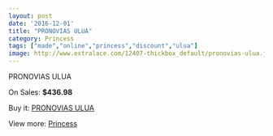 ```yaml
---
layout: post
date: '2016-12-01'
title: "PRONOVIAS ULUA"
category: Princess
tags: ["made","online","princess","discount","ulua"]
image: http://www.extralace.com/12407-thickbox_default/pronovias-ulua.jpg
---
```

PRONOVIAS ULUA

On Sales: **$436.98**
<a href="https://www.extralace.com/princess/5819-pronovias-ulua.html"><amp-img layout="responsive" width="600" height="600" src="//www.extralace.com/12407-thickbox_default/pronovias-ulua.jpg" alt="PRONOVIAS ULUA 0" /></a>
<a href="https://www.extralace.com/princess/5819-pronovias-ulua.html"><amp-img layout="responsive" width="600" height="600" src="//www.extralace.com/12408-thickbox_default/pronovias-ulua.jpg" alt="PRONOVIAS ULUA 1" /></a>

Buy it: [PRONOVIAS ULUA](https://www.extralace.com/princess/5819-pronovias-ulua.html "PRONOVIAS ULUA")

View more: [Princess](https://www.extralace.com/6-princess "Princess")